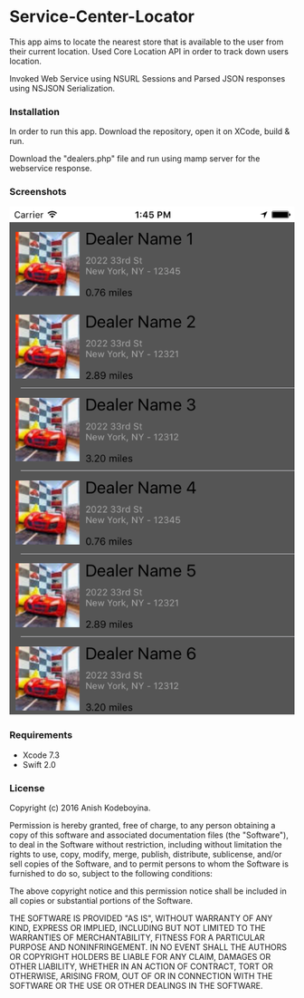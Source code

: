 # Service-Center-Locator

This app aims to locate the nearest store that is available to the user from their current location. Used Core Location API in order to track down users location. 

Invoked Web Service using NSURL Sessions and Parsed JSON responses using NSJSON Serialization.

### Installation

In order to run this app. Download the repository, open it on XCode, build & run.

Download the "dealers.php" file and run using mamp server for the webservice response.

### Screenshots

![alt tag](https://github.com/kak2008/Service-Center-Locator/blob/master/Screen%20Shots/Simulator%20Screen%20Shot%20May%2012%2C%202016%2C%201.45.01%20PM.png)

### Requirements

* Xcode 7.3
* Swift 2.0

### License

Copyright (c) 2016 Anish Kodeboyina.

Permission is hereby granted, free of charge, to any person obtaining a copy of this software and associated documentation files (the "Software"), to deal in the Software without restriction, including without limitation the rights to use, copy, modify, merge, publish, distribute, sublicense, and/or sell copies of the Software, and to permit persons to whom the Software is furnished to do so, subject to the following conditions:

The above copyright notice and this permission notice shall be included in all copies or substantial portions of the Software.

THE SOFTWARE IS PROVIDED "AS IS", WITHOUT WARRANTY OF ANY KIND, EXPRESS OR IMPLIED, INCLUDING BUT NOT LIMITED TO THE WARRANTIES OF MERCHANTABILITY, FITNESS FOR A PARTICULAR PURPOSE AND NONINFRINGEMENT. IN NO EVENT SHALL THE AUTHORS OR COPYRIGHT HOLDERS BE LIABLE FOR ANY CLAIM, DAMAGES OR OTHER LIABILITY, WHETHER IN AN ACTION OF CONTRACT, TORT OR OTHERWISE, ARISING FROM, OUT OF OR IN CONNECTION WITH THE SOFTWARE OR THE USE OR OTHER DEALINGS IN THE SOFTWARE.

